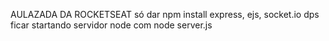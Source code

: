  AULAZADA DA ROCKETSEAT 
só dar npm install express, ejs, socket.io dps ficar startando servidor node com node server.js
